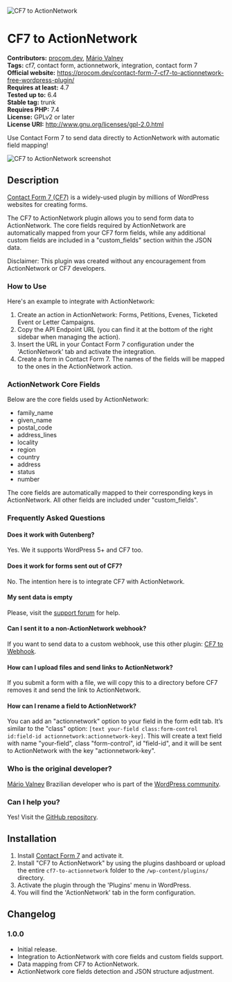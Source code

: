 ![CF7 to ActionNetwork](https://procom.dev/wp-content/uploads/2024/06/CF7-to-ActionNetwork.jpg)

# CF7 to ActionNetwork #
**Contributors:** [procom.dev](https://procom.dev), [Mário Valney](https://mariovalney.com/me)  
**Tags:** cf7, contact form, actionnetwork, integration, contact form 7  
**Official website:** https://procom.dev/contact-form-7-cf7-to-actionnetwork-free-wordpress-plugin/  
**Requires at least:** 4.7  
**Tested up to:** 6.4  
**Stable tag:** trunk  
**Requires PHP:** 7.4  
**License:** GPLv2 or later  
**License URI:** http://www.gnu.org/licenses/gpl-2.0.html  

Use Contact Form 7 to send data directly to ActionNetwork with automatic field mapping!

![CF7 to ActionNetwork screenshot](https://procom.dev/wp-content/uploads/2024/06/CF7-to-ActionNetwork-screenshot.jpg)

## Description ##

[Contact Form 7 (CF7)](https://wordpress.org/plugins/contact-form-7/) is a widely-used plugin by millions of WordPress websites for creating forms. 

The CF7 to ActionNetwork plugin allows you to send form data to ActionNetwork. The core fields required by ActionNetwork are automatically mapped from your CF7 form fields, while any additional custom fields are included in a "custom_fields" section within the JSON data.

Disclaimer: This plugin was created without any encouragement from ActionNetwork or CF7 developers. 

### How to Use ###

Here's an example to integrate with ActionNetwork:

1. Create an action in ActionNetwork: Forms, Petitions, Evenes, Ticketed Event or Letter Campaigns.
2. Copy the API Endpoint URL (you can find it at the bottom of the right sidebar when managing the action).
3. Insert the URL in your Contact Form 7 configuration under the 'ActionNetwork' tab and activate the integration.
4. Create a form in Contact Form 7. The names of the fields will be mapped to the ones in the ActionNetwork action.


### ActionNetwork Core Fields ###

Below are the core fields used by ActionNetwork:
- family_name
- given_name
- postal_code
- address_lines
- locality
- region
- country
- address
- status
- number

The core fields are automatically mapped to their corresponding keys in ActionNetwork. All other fields are included under "custom_fields".


### Frequently Asked Questions ###


#### Does it work with Gutenberg?
Yes. We it supports WordPress 5+ and CF7 too.

#### Does it work for forms sent out of CF7?
No. The intention here is to integrate CF7 with ActionNetwork.

#### My sent data is empty
Please, visit the [support forum](https://wordpress.org/support/plugin/cf7-to-actionnetwork/) for help.

#### Can I sent it to a non-ActionNetwork webhook?
If you want to send data to a custom webhook, use this other plugin: [CF7 to Webhook](https://github.com/mariovalney/cf7-to-zapier).

#### How can I upload files and send links to ActionNetwork?
If you submit a form with a file, we will copy this to a directory before CF7 removes it and send the link to ActionNetwork.

#### How can I rename a field to ActionNetwork?
You can add an "actionnetwork" option to your field in the form edit tab. It’s similar to the "class" option: `[text your-field class:form-control id:field-id actionnetwork:actionnetwork-key]`. This will create a text field with name "your-field", class "form-control", id "field-id", and it will be sent to ActionNetwork with the key "actionnetwork-key".

### Who is the original developer?
[Mário Valney](https://mariovalney.com/me)
Brazilian developer who is part of the [WordPress community](https://profiles.wordpress.org/mariovalney).

### Can I help you?
Yes! Visit the [GitHub repository](https://github.com/procom-dev/cf7-to-actionnetwork).

## Installation ##

1. Install [Contact Form 7](https://wordpress.org/plugins/contact-form-7/) and activate it.
2. Install "CF7 to ActionNetwork" by using the plugins dashboard or upload the entire `cf7-to-actionnetwork` folder to the `/wp-content/plugins/` directory.
3. Activate the plugin through the 'Plugins' menu in WordPress.
4. You will find the 'ActionNetwork' tab in the form configuration.


## Changelog ##

### 1.0.0 ###
* Initial release.
* Integration to ActionNetwork with core fields and custom fields support.
* Data mapping from CF7 to ActionNetwork.
* ActionNetwork core fields detection and JSON structure adjustment.
